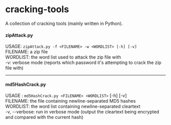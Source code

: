 # cracking-tools
A collection of cracking tools (mainly written in Python).

#### zipAttack.py
USAGE: `zipAttack.py -f <FILENAME> -w <WORDLIST> [-h] [-v]` <br />
FILENAME: a zip file <br />
WORDLIST: the word list used to attack the zip file with <br />
-v: verbose mode (reports which password it's attempting to crack the zip file with)

<hr />

#### md5HashCrack.py
USAGE : `md5HashCrack.py <FILENAME> <WORDLIST>` [-h] [-v] <br />
FILENAME: the file containing newline-separated MD5 hashes <br />
WORDLIST: the word list containing newline-separated cleartext <br />
-v, --verbose: run in verbose mode (output the cleartext being encrypted and compared with the current hash)
